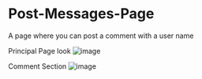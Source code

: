 # Post-Messages-Page
A page where you can post a comment with a user name 

Principal Page look
![image](https://github.com/user-attachments/assets/81087c12-8879-4d33-8e00-ed2179015a4b)

Comment Section
![image](https://github.com/user-attachments/assets/7cdfad7e-f19c-4e88-a9a5-bd01f78f6a2d)


